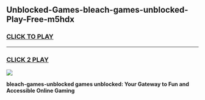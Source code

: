 
## Unblocked-Games-bleach-games-unblocked-Play-Free-m5hdx
<h3>
<a href="https://premium76.site?title=bleach-games-unblocked&ref=23A">CLICK TO PLAY</a></h3>
<hr>

<h3>
<a href="https://premium76.site?title=bleach-games-unblocked&ref=23A">CLICK 2 PLAY</a>
  
</h3>

<a href="https://premium76.site?title=bleach-games-unblocked&ref=23A"><img src="https://clearcache.store/games.png"></a>


**bleach-games-unblocked games unblocked: Your Gateway to Fun and Accessible Online Gaming**
